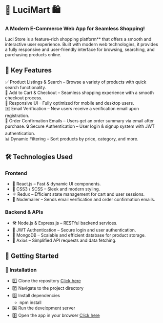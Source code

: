 # 🛒 LuciMart 🛍️  

### A Modern E-Commerce Web App for Seamless Shopping!  

Luci Store is a feature-rich shopping platform** that offers a smooth and interactive user experience. Built with modern web technologies, it provides a fully responsive and user-friendly interface for browsing, searching, and purchasing products online.  

## 🎯 Key Features
✅ Product Listings & Search – Browse a variety of products with quick search functionality.  
🛒 Add to Cart & Checkout – Seamless shopping experience with a smooth checkout process.  
🎨 Responsive UI – Fully optimized for mobile and desktop users.  
✉️ Email Verification – New users receive a verification email upon registration.  
📩 Order Confirmation Emails – Users get an order summary via email after purchase.
🔒 Secure Authentication – User login & signup system with JWT authentication.  
📊 Dynamic Filtering – Sort products by price, category, and more.  

## 🛠️ Technologies Used  
### Frontend  
- 🚀 React.js – Fast & dynamic UI components.  
- 🎨 CSS3 / SCSS – Sleek and modern styling.  
- ⚛ Redux – Efficient state management for cart and user sessions.
- 📧 Nodemailer – Sends email verification and order confirmation emails.  

### **Backend & APIs**  
- 🛠 Node.js & Express.js – RESTful backend services.  
- 🔐 JWT Authentication – Secure login and user authentication.  
- 📡 MongoDB – Scalable and efficient database for product storage.  
- 🚀 Axios – Simplified API requests and data fetching.  

## 🚀 Getting Started

### 📌 Installation  
- 1️⃣ Clone the repository [Click here](https://github.com/Sabal-Subedi/luci-store.git)
- 2️⃣ Navigate to the project directory
- 3️⃣ Install dependencies
  - npm install
- 4️⃣ Run the development server
- 5️⃣ Open the app in your browser [Click here](ttp://localhost:3000)
